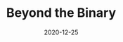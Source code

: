 ---
title: "Beyond the Binary"
authors:
    - "Micah Bennett"
categories: 
    - "inclusive design"
    - "LGBTQIA+"
    - "non-binary issues"
link: "https://uxdesign.cc/beyond-the-binary-5-steps-to-designing-gender-inclusive-fields-in-your-product-ff9230337b4f"
date: "2020-12-25"
---